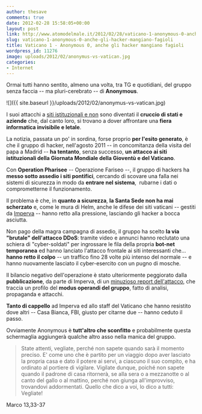 ```yaml
---
author: thesave
comments: true
date: 2012-02-28 15:58:05+00:00
layout: post
link: http://www.atomodelmale.it/2012/02/28/vaticano-1-anonymous-0-anche-gli-hacker-mangiano-fagioli/
slug: vaticano-1-anonymous-0-anche-gli-hacker-mangiano-fagioli
title: Vaticano 1 - Anonymous 0, anche gli hacker mangiano fagioli
wordpress_id: 11276
image: uploads/2012/02/anonymus-vs-vatican.jpg
categories:
- Internet
---
```


Ormai tutti hanno sentito, almeno una volta, tra TG e quotidiani, del gruppo senza faccia -- ma pluri-cerebrato -- di **Anonymous**.

![]({{ site.baseurl }}/uploads/2012/02/anonymus-vs-vatican.jpg)

I suoi attacchi a [siti istituzionali e non](/2012/01/23/megaupload-filesonic-e-la-crociata-di-anonymous-pirateria.html) sono diventati il **cruccio di stati e aziende** che, dal canto loro, si trovano a dover affrontare una **fiera informatica invisibile e letale**.

La notizia, passata un po' in sordina, forse proprio **per l'esito generato**, è che il gruppo di hacker, nell'agosto 2011 -- in concomitanza della visita del papa a Madrid -- **ha tentanto**, senza successo, **un attacco ai siti istituzionali della Giornata Mondiale della Gioventù e del Vaticano**.

Con **Operation Pharisee** -- Operazione Fariseo --, il gruppo di hackers ha **messo sotto assedio i siti pontifici**, cercando di scovare una falla nei sistemi di sicurezza in modo da **entrare nel sistema**,  rubarne i dati o comprometterne il funzionamento.

Il problema è che, in **quanto a sicurezza**, **la Santa Sede non ha mai scherzato** e, come le mura di Helm, anche le difese dei siti vaticani -- gestiti da [Imperva](http://www.imperva.com/) -- hanno retto alla pressione, lasciando gli hacker a bocca asciutta.

Non pago della magra campagna di assedio, il gruppo ha scelto **la via "brutale" dell'attacco DDoS**: tramite video e annunci hanno reclutato una schiera di "cyber-soldati" per ingrossare le fila della propria **bot-net temporanea** ed hanno lanciato l'attacco frontale ai siti interessanti che... **hanno retto il colpo** -- un traffico fino 28 volte più intenso del normale -- e hanno nuovamente lasciato il cyber-esercito con un pugno di mosche.

Il bilancio negativo dell'operazione è stato ulteriormente peggiorato dalla **pubblicazione**, da parte di Imperva, di un [minuzioso report dell'attacco](http://www.imperva.com/docs/HII_The_Anatomy_of_an_Anonymous_Attack.pdf), che traccia un profilo del **modus operandi del gruppo**, fatto di analisi, propaganda e attacchi.

**Tanto di cappello** ad Imperva ed allo staff del Vaticano che hanno resistito dove altri -- Casa Bianca, FBI, giusto per citarne due -- hanno ceduto il passo.

Ovviamente Anonymous è **tutt'altro che sconfitto** e probabilmente questa schermaglia aggiungerà qualche altro asso nella manica del gruppo.

<blockquote>State attenti, vegliate, perché non sapete quando sarà il momento preciso. E' come uno che è partito per un viaggio dopo aver lasciato la propria casa e dato il potere ai servi, a ciascuno il suo compito, e ha ordinato al portiere di vigilare. Vigilate dunque, poiché non sapete quando il padrone di casa ritornerà, se alla sera o a mezzanotte o al canto del gallo o al mattino, perché non giunga all'improvviso, trovandovi addormentati. Quello che dico a voi, lo dico a tutti: Vegliate!</blockquote>

Marco 13,33-37
